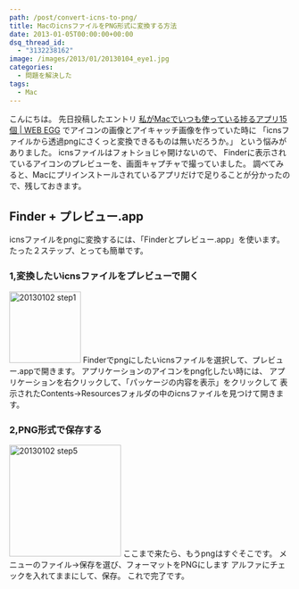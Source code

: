 ```yaml
---
path: /post/convert-icns-to-png/
title: MacのicnsファイルをPNG形式に変換する方法
date: 2013-01-05T00:00:00+00:00
dsq_thread_id:
  - "3132238162"
image: /images/2013/01/20130104_eye1.jpg
categories:
  - 問題を解決した
tags:
  - Mac
---
```

<section id="intro"> 

こんにちは。 先日投稿したエントリ <a href="http://leko.jp/archives/239" target="_blank">私がMacでいつも使っている捗るアプリ15個 | WEB EGG</a> でアイコンの画像とアイキャッチ画像を作っていた時に 「icnsファイルから透過pngにさくっと変換できるものは無いだろうか。」 という悩みがありました。 icnsファイルはフォトショじゃ開けないので、 Finderに表示されているアイコンのプレビューを、画面キャプチャで撮っていました。 調べてみると、Macにプリインストールされているアプリだけで足りることが分かったので、残しておきます。 </section> 

<!--more--><section id="step1"> 

## Finder + プレビュー.app

icnsファイルをpngに変換するには、「Finderとプレビュー.app」を使います。 たった２ステップ、とっても簡単です。 

### 1,変換したいicnsファイルをプレビューで開く


<img src="/images/2013/01/20130102_step1.png" alt="20130102 step1" title="20130102_step1.png" height="128" /> Finderでpngにしたいicnsファイルを選択して、プレビュー.appで開きます。 アプリケーションのアイコンをpng化したい時には、 アプリケーションを右クリックして、「パッケージの内容を表示」をクリックして 表示されたContents→Resourcesフォルダの中のicnsファイルを見つけて開きます。 

### 2,PNG形式で保存する


<img src="/images/2013/01/20130102_step5.png" alt="20130102 step5" title="20130102_step5.png" height="200" /> ここまで来たら、もうpngはすぐそこです。 メニューのファイル→保存を選び、フォーマットをPNGにします アルファにチェックを入れてままにして、保存。 これで完了です。 </section> 

<div style="font-size:0px;height:0px;line-height:0px;margin:0;padding:0;clear:both">
</div>